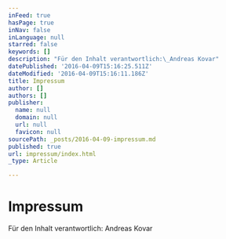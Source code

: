 ```yaml
---
inFeed: true
hasPage: true
inNav: false
inLanguage: null
starred: false
keywords: []
description: "Für den Inhalt verantwortlich:\_Andreas Kovar"
datePublished: '2016-04-09T15:16:25.511Z'
dateModified: '2016-04-09T15:16:11.186Z'
title: Impressum
author: []
authors: []
publisher:
  name: null
  domain: null
  url: null
  favicon: null
sourcePath: _posts/2016-04-09-impressum.md
published: true
url: impressum/index.html
_type: Article

---
```

# Impressum

Für den Inhalt verantwortlich: Andreas Kovar

[][0]



[0]: mailto:office@besserentscheiden.at
